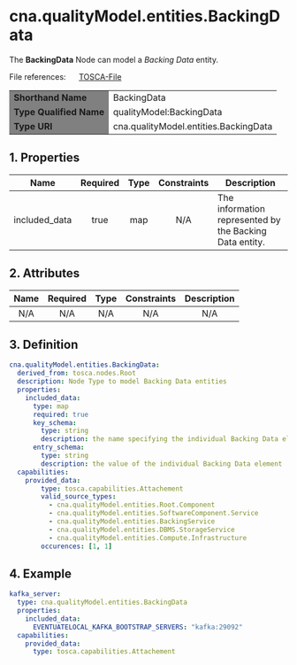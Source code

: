 # cna.qualityModel.entities.BackingData

The __BackingData__ Node can model a _Backing Data_ entity.

File references:&nbsp;&nbsp;&nbsp;&nbsp;&nbsp; [TOSCA-File](BackingData.tosca)

<table>
    <tr>
        <td bgcolor="grey"><b>Shorthand Name</b></td>
        <td>BackingData</td>
    </tr>
    <tr>
        <td bgcolor="grey"><b>Type Qualified Name</b></td>
        <td>qualityModel:BackingData</td> <!-- TODO keep? -->
    </tr>
    <tr>
        <td bgcolor="grey"><b>Type URI</b></td>
        <td>cna.qualityModel.entities.BackingData</td>
    </tr>
</table>

## 1. Properties

| Name | Required | Type | Constraints | <div align="center">__Description__</div> |
|:----:|:--------:|:----:|:-----------:|:-----------|
| included_data | true | map | N/A | The information represented by the Backing Data entity. |

## 2. Attributes

| Name | Required | Type | Constraints | <div align="center">__Description__</div> |
|:----:|:--------:|:----:|:-----------:|:-----------:|
| N/A | N/A | N/A | N/A | N/A |

## 3. Definition

```yaml
cna.qualityModel.entities.BackingData:
  derived_from: tosca.nodes.Root
  description: Node Type to model Backing Data entities
  properties:
    included_data:
      type: map
      required: true
      key_schema:
        type: string
        description: the name specifying the individual Backing Data element
      entry_schema:
        type: string
        description: the value of the individual Backing Data element
  capabilities:
    provided_data:
        type: tosca.capabilities.Attachement
        valid_source_types:
          - cna.qualityModel.entities.Root.Component
          - cna.qualityModel.entities.SoftwareComponent.Service
          - cna.qualityModel.entities.BackingService
          - cna.qualityModel.entities.DBMS.StorageService
          - cna.qualityModel.entities.Compute.Infrastructure
        occurences: [1, 1]
```

## 4. Example

```yaml
kafka_server:
  type: cna.qualityModel.entities.BackingData
  properties:
    included_data:
      EVENTUATELOCAL_KAFKA_BOOTSTRAP_SERVERS: "kafka:29092"
  capabilities:
    provided_data:
      type: tosca.capabilities.Attachement
```
